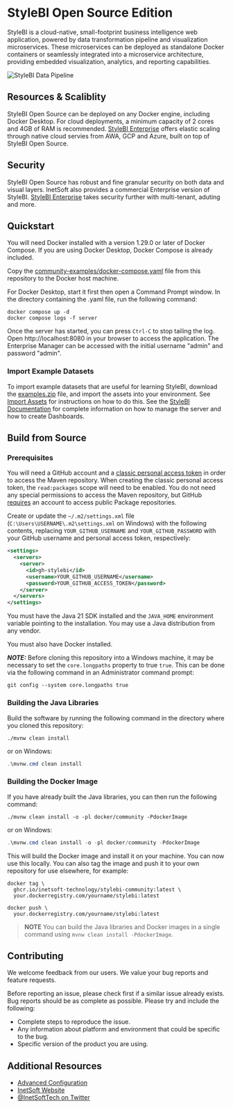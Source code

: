 # StyleBI Open Source Edition

StyleBI is a cloud-native, small-footprint business intelligence web application, powered by data transformation pipeline and visualization microservices. These microservices can be deployed as standalone Docker containers or seamlessly integrated into a microservice architecture, providing embedded visualization, analytics, and reporting capabilities.

![StyleBI Data Pipeline](https://test.inetsoft.com/images/website/homepage/hero-bg1.png)


## Resources & Scaliblity

StyleBI Open Source can be deployed on any Docker engine, including Docker Desktop. For cloud deployments, a minimum capacity of 2 cores and 4GB of RAM is recommended. [StyleBI Enterprise](https://www.inetsoft.com) offers elastic scaling through native cloud servies from AWA, GCP and Azure, built on top of StyleBI Open Source.

## Security

StyleBI Open Source has robust and fine granular security on both data and visual layers. InetSoft also provides a commercial Enterprise version of StyleBI. [StyleBI Enterprise](https://www.inetsoft.com) takes security further with multi-tenant, aduting and more. 

## Quickstart

You will need Docker installed with a version 1.29.0 or later of Docker Compose. If you are using Docker Desktop, Docker Compose is already included.

Copy the [community-examples/docker-compose.yaml](community-examples/docker-compose.yaml) file from this repository to the Docker host machine.

For Docker Desktop, start it first then open a Command Prompt window. In the directory containing the .yaml file, run the following command:

```shell
docker compose up -d
docker compose logs -f server
```

Once the server has started, you can press `Ctrl-C` to stop tailing the log. Open http://localhost:8080 in your browser to access the application. The Enterprise Manager can be accessed with the initial username "admin" and password "admin". 

### Import Example Datasets
To import example datasets that are useful for learning StyleBI, download the [examples.zip](community-examples/examples.zip) file, and import the assets into your environment.  See [Import Assets](https://www.inetsoft.com/docs/stylebi/InetSoftUserDocumentation/1.0.0/administration/ImportExportAssets.html#ImportAssets)  for instructions on how to do this. See the [StyleBI Documentation](https://www.inetsoft.com/docs/stylebi) for complete information on how to manage the server and how to create Dashboards.

## Build from Source

### Prerequisites

You will need a GitHub account and a [classic personal access token](https://docs.github.com/en/authentication/keeping-your-account-and-data-secure/managing-your-personal-access-tokens) in order to access the Maven repository. When creating the classic personal access token, the `read:packages` scope will need to be enabled. You do not need any special permissions to access the Maven repository, but GitHub [requires](https://docs.github.com/en/packages/working-with-a-github-packages-registry/working-with-the-apache-maven-registry#installing-a-package) an account to access public Package repositories.

Create or update the `~/.m2/settings.xml` file (`C:\Users\USERNAME\.m2\settings.xml` on Windows) with the following contents, replacing `YOUR_GITHUB_USERNAME` and `YOUR_GITHUB_PASSWORD` with your GitHub username and personal access token, respectively:

```xml
<settings>
  <servers>
    <server>
      <id>gh-stylebi</id>
      <username>YOUR_GITHUB_USERNAME</username>
      <password>YOUR_GITHUB_ACCESS_TOKEN</password>
    </server>
  </servers>
</settings>
```

You must have the Java 21 SDK installed and the `JAVA_HOME` environment variable pointing to the installation. You may use a Java distribution from any vendor.

You must also have Docker installed.

**_NOTE:_**  Before cloning this repository into a Windows machine, it may be necessary to set the `core.longpaths` property to true `true`. This can be done via the following command in an Administrator command prompt:

```console
git config --system core.longpaths true
```

### Building the Java Libraries

Build the software by running the following command in the directory where you cloned this repository:

```shell
./mvnw clean install
```

or on Windows:

```powershell
.\mvnw.cmd clean install
```

### Building the Docker Image

If you have already built the Java libraries, you can then run the following command:

```shell
./mvnw clean install -o -pl docker/community -PdockerImage
```

or on Windows:

```powershell
.\mvnw.cmd clean install -o -pl docker/community -PdockerImage
```

This will build the Docker image and install it on your machine. You can now use this locally. You can also tag the image and push it to your own repository for use elsewhere, for example:

```shell
docker tag \
  ghcr.io/inetsoft-technology/stylebi-community:latest \
  your.dockerregistry.com/yourname/stylebi:latest
```
```shell
docker push \
  your.dockerregistry.com/yourname/stylebi:latest
```

> **NOTE** You can build the Java libraries and Docker images in a single command using `mvnw clean install -PdockerImage`.

## Contributing

We welcome feedback from our users. We value your bug reports and feature requests.

Before reporting an issue, please check first if a similar issue already exists. Bug reports should be as complete as possible. Please try and include the following:

* Complete steps to reproduce the issue.
* Any information about platform and environment that could be specific to the bug.
* Specific version of the product you are using.

## Additional Resources

* [Advanced Configuration](./community-examples/advanced-configuration.md)
* [InetSoft Website](http://www.inetsoft.com/)
* [@InetSoftTech on Twitter](https://x.com/InetSoftTech)
